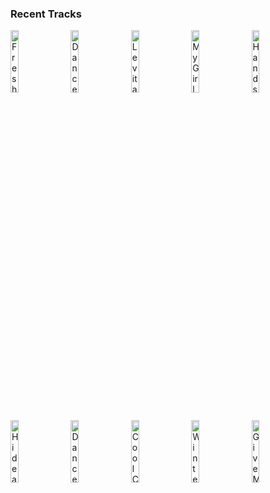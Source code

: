 ### Recent Tracks
[<img src='https://lastfm.freetls.fastly.net/i/u/300x300/4ab105c9fcafd49a22348a8cfbc7821d.png' width='16%' height='16%' alt='Fresh Squeezed'>](https://www.last.fm/music/duncan%2bfellows/_/fresh%2bsqueezed)&nbsp;&nbsp;&nbsp;&nbsp;[<img src='https://lastfm.freetls.fastly.net/i/u/300x300/bcaf9ed3fd9b2852ab9b21b75dc7bd75.png' width='16%' height='16%' alt='Dance Alone'>](https://www.last.fm/music/tayla%2bparx/_/dance%2balone)&nbsp;&nbsp;&nbsp;&nbsp;[<img src='https://lastfm.freetls.fastly.net/i/u/300x300/f9396e603e69fc4e88a1d8fbf1dff3a3.png' width='16%' height='16%' alt='Levitating (feat. DaBaby)'>](https://www.last.fm/music/dua%2blipa/_/levitating%2b%2528feat.%2bdababy%2529)&nbsp;&nbsp;&nbsp;&nbsp;[<img src='https://lastfm.freetls.fastly.net/i/u/300x300/717ad703e2bba0690d3734861ad7afeb.png' width='16%' height='16%' alt='My Girl'>](https://www.last.fm/music/jackson%2bpenn/_/my%2bgirl)&nbsp;&nbsp;&nbsp;&nbsp;[<img src='https://lastfm.freetls.fastly.net/i/u/300x300/88e6ec7a2d4522c62f8b31784763dfd5.png' width='16%' height='16%' alt='Hands Up'>](https://www.last.fm/music/run%2briver%2bnorth/_/hands%2bup)&nbsp;&nbsp;&nbsp;&nbsp;<br>[<img src='https://lastfm.freetls.fastly.net/i/u/300x300/879e3d406746eb49f90ec3c650e9819b.png' width='16%' height='16%' alt='Hide and Seek'>](https://www.last.fm/music/kodaline/_/hide%2band%2bseek)&nbsp;&nbsp;&nbsp;&nbsp;[<img src='https://lastfm.freetls.fastly.net/i/u/300x300/6d287795902513f4b856bc72933fe5cd.png' width='16%' height='16%' alt='Dance with Me (feat. Thomas Rhett & Young Thug)'>](https://www.last.fm/music/diplo/_/dance%2bwith%2bme%2b%2528feat.%2bthomas%2brhett%2b%2526%2byoung%2bthug%2529)&nbsp;&nbsp;&nbsp;&nbsp;[<img src='https://lastfm.freetls.fastly.net/i/u/300x300/43cfaa11f6eb41b49ad5b26583d4627a.png' width='16%' height='16%' alt='Cool Change'>](https://www.last.fm/music/little%2briver%2bband/_/cool%2bchange)&nbsp;&nbsp;&nbsp;&nbsp;[<img src='https://lastfm.freetls.fastly.net/i/u/300x300/1d0f1468113150843538e41816064a53.png' width='16%' height='16%' alt='Winter/Fall'>](https://www.last.fm/music/matthew%2bchaim/_/winter%252ffall)&nbsp;&nbsp;&nbsp;&nbsp;[<img src='https://lastfm.freetls.fastly.net/i/u/300x300/f35d777778c2591536a7e90eb6824f1d.png' width='16%' height='16%' alt='Give Me Something'>](https://www.last.fm/music/the%2bman%2bwho/_/give%2bme%2bsomething)&nbsp;&nbsp;&nbsp;&nbsp;<br>